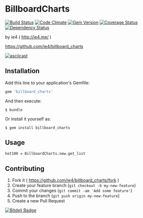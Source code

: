 # BillboardCharts

[![Build Status](https://travis-ci.org/ie4/billboard_charts.svg?branch=master)](https://travis-ci.org/ie4/billboard_charts)
[![Code Climate](https://codeclimate.com/github/ie4/billboard_charts/badges/gpa.svg)](https://codeclimate.com/github/ie4/billboard_charts)
[![Gem Version](https://badge.fury.io/rb/billboard_charts.svg)](http://badge.fury.io/rb/billboard_charts)
[![Coverage Status](https://coveralls.io/repos/ie4/billboard_charts/badge.svg?branch=master)](https://coveralls.io/r/ie4/billboard_charts?branch=master)
[![Dependency Status](https://gemnasium.com/ie4/billboard_charts.svg)](https://gemnasium.com/ie4/billboard_charts)

by ie4 ( http://ie4.me/ )

https://github.com/ie4/billboard_charts

[![asciicast](https://asciinema.org/a/13khvd4chkenxdhoiuq1mydrr.png)](https://asciinema.org/a/13khvd4chkenxdhoiuq1mydrr)

## Installation

Add this line to your application's Gemfile:

```ruby
gem 'billboard_charts'
```

And then execute:

    $ bundle

Or install it yourself as:

    $ gem install billboard_charts

## Usage

	hot100 = BillboardCharts.new.get_list

## Contributing

1. Fork it ( https://github.com/ie4/billboard_charts/fork )
2. Create your feature branch (`git checkout -b my-new-feature`)
3. Commit your changes (`git commit -am 'Add some feature'`)
4. Push to the branch (`git push origin my-new-feature`)
5. Create a new Pull Request


[![Bitdeli Badge](https://d2weczhvl823v0.cloudfront.net/ie4/billboard_charts/trend.png)](https://bitdeli.com/free "Bitdeli Badge")

